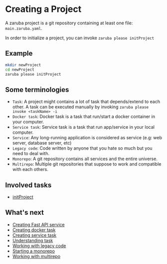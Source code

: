 # Creating a Project

A zaruba project is a git repository containing at least one file: `main.zaruba.yaml`.

In order to initialize a project, you can invoke `zaruba please initProject`

## Example

```sh
mkdir newProject
cd newProject
zaruba please initProject
```

## Some terminologies

* `Task`: A project might contains a lot of task that depends/extend to each other. A task can be executed manually by invoking `zaruba please invoke <taskName> -i`
* `Docker task`: Docker task is a task that run/start a docker container in your computer.
* `Service task`: Service task is a task that run app/service in your local computer.
* `Service`: Any long-running application is considered as service (e.g: web server, database server, etc)
* `Legacy code`: Code written by anyone that you hate so much but you need to deal with.
* `Monorepo`: A git repository contains all services and the entire universe.
* `Multirepo`: Multiple git repositories that suppose to work and compatible with each others.

## Involved tasks

* [initProject](tasks/initProject.md)

## What's next


* [Creating Fast API service](creating-fast-api-service.md)
* [Creating docker task](creating-docker-task.md)
* [Creating service task](creating-service-task.md)
* [Understanding task](understanding-task.md)
* [Working with legacy code](working-with-legacy-code.md)
* [Starting a monorepo](starting-a-monorepo.md)
* [Working with multirepo](working-with-multirepo.md)